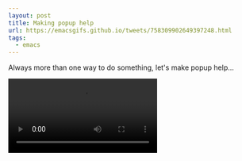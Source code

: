 ```yaml
---
layout: post
title: Making popup help
url: https://emacsgifs.github.io/tweets/758309902649397248.html
tags:
  - emacs
---
```


Always more than one way to do something, let's make popup help...

<video controls autoplay>
  <source src="/public/videos/758309902649397248.mp4" type="video/mp4">
    Sorry your browser does not support the video tag, maybe time to upgrade?
</video>
